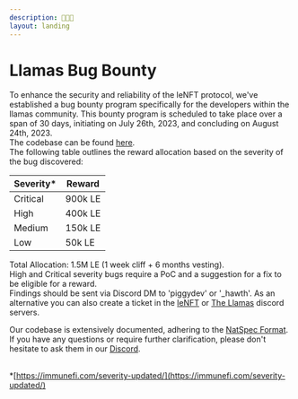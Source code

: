 ```yaml
---
description: 🦙🦙🦙
layout: landing
---
```


# Llamas Bug Bounty

To enhance the security and reliability of the leNFT protocol, we've established a bug bounty program specifically for the developers within the llamas community. This bounty program is scheduled to take place over a span of 30 days, initiating on July 26th, 2023, and concluding on August 24th, 2023.\
The codebase can be found [here](https://github.com/leNFT/contracts).\
The following table outlines the reward allocation based on the severity of the bug discovered:

| Severity\* | Reward  |
| ---------- | ------- |
| Critical   | 900k LE |
| High       | 400k LE |
| Medium     | 150k LE |
| Low        | 50k LE  |

Total Allocation: 1.5M LE (1 week cliff + 6 months vesting).\
High and Critical severity bugs require a PoC and a suggestion for a fix to be eligible for a reward.\
Findings should be sent via Discord DM to 'piggydev' or '\_hawth'. As an alternative you can also create a ticket in the [leNFT](https://discord.com/invite/QNpBmMCWmb) or [The Llamas](https://discord.com/invite/thellamas) discord servers.

Our codebase is extensively documented, adhering to the [NatSpec Format](https://docs.soliditylang.org/en/develop/natspec-format.html). If you have any questions or require further clarification, please don't hesitate to ask them in our [Discord](https://discord.com/invite/QNpBmMCWmb).

\
\*[https://immunefi.com/severity-updated/](https://immunefi.com/severity-updated/)
